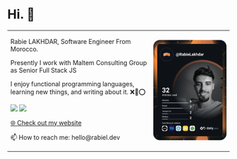 <h1>Hi. 👋</h1>
<table>
  <tr>
    <td>
      <p>Rabie LAKHDAR, Software Engineer From Morocco.</p>
<p>Presently I work with Maltem Consulting Group as Senior Full Stack JS</p>
<p>I enjoy functional programming languages, learning new things, and writing about it. ❌🤡⭕</p>
<p> <a href="https://www.linkedin.com/in/rabie-lakhdar/"><img src="https://img.shields.io/badge/linkedin-%230077B5.svg?&style=for-the-badge&logo=linkedin&logoColor=white" height=25></a> <a href="https://www.instagram.com/rabiel.dev/"><img src="https://img.shields.io/badge/instagram-%23E4405F.svg?&style=for-the-badge&logo=instagram&logoColor=white" height=25></a></p>
<p><a href="https://www.rabiel.dev">🌐 Check out my website</a></p>
<p>📫 How to reach me: hello@rabiel.dev</p>
    </td>
    <td>
      <a href="https://app.daily.dev/RabieLakhdar"><img src="https://github.com/RabieLakhdar/RabieLakhdar/blob/main/devcard.svg" width="400" alt="rabiel.Dev's Dev Card"/></a>
    </td>
  </tr>
</table>
